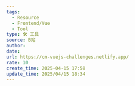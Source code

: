 ```yaml
---
tags:
  - Resource
  - Frontend/Vue
  - Tool
type: 🛠️ 工具
source: B站
author: 
date: 
url: https://cn-vuejs-challenges.netlify.app/
rate: 10
create_time: 2025-04-15 17:58
update_time: 2025/04/15 18:34
---
```

